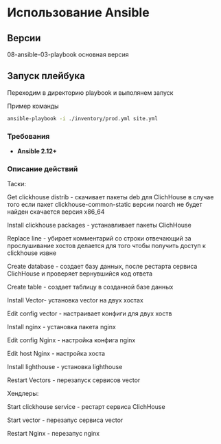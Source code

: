#  Использование Ansible

## Версии

08-ansible-03-playbook основная версия

## Запуск плейбука

Переходим в директорию playbook 
и выполянем запуск

Пример команды 
```bash
ansible-playbook -i ./inventory/prod.yml site.yml
```

### Требования

- **Ansible 2.12+**

### Описание действий

Таски:

Get clickhouse distrib - скачивает пакеты deb для ClichHouse
в случае того если пакет clickhouse-common-static версии noarch не будет найден
скачается версия x86_64  

Install clickhouse packages - устанавливает пакеты ClichHouse

Replace line - убирает комментарий со строки отвечающий за прослушивание хостов
делается для того чтобы получить доступ к clickhouse извне 

Create database - создает базу данных, после рестарта сервиса ClichHouse
и проверяет вернувшийся код ответа 

Create table - создает таблицу в созданной базе данных

Install Vector- установка vector на двух хостах

Edit config vector - настраивает конфиги для двух хоств 

Install nginx - установка пакета nginx

Edit config Nginx - настройка конфига nginx

Edit host Nginx - настройка хоста

Install lighthouse - установка lighthouse

Restart Vectors - перезапуск сервисов vector

Хендлеры:

Start clickhouse service - рестарт сервиса ClichHouse

Start vector - перезапус сервиса vector 

Restart Nginx - перезапус nginx
